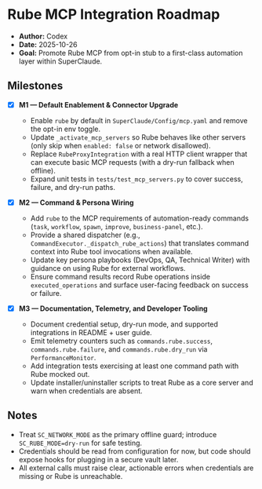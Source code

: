 # Rube MCP Integration Roadmap

- **Author:** Codex
- **Date:** 2025-10-26
- **Goal:** Promote Rube MCP from opt-in stub to a first-class automation layer within SuperClaude.

## Milestones

- [x] **M1 — Default Enablement & Connector Upgrade**
  - Enable `rube` by default in `SuperClaude/Config/mcp.yaml` and remove the opt-in env toggle.
  - Update `_activate_mcp_servers` so Rube behaves like other servers (only skip when `enabled: false` or network disallowed).
  - Replace `RubeProxyIntegration` with a real HTTP client wrapper that can execute basic MCP requests (with a dry-run fallback when offline).
  - Expand unit tests in `tests/test_mcp_servers.py` to cover success, failure, and dry-run paths.

- [x] **M2 — Command & Persona Wiring**
  - Add `rube` to the MCP requirements of automation-ready commands (`task`, `workflow`, `spawn`, `improve`, `business-panel`, etc.).
  - Provide a shared dispatcher (e.g., `CommandExecutor._dispatch_rube_actions`) that translates command context into Rube tool invocations when available.
  - Update key persona playbooks (DevOps, QA, Technical Writer) with guidance on using Rube for external workflows.
  - Ensure command results record Rube operations inside `executed_operations` and surface user-facing feedback on success or failure.

- [x] **M3 — Documentation, Telemetry, and Developer Tooling**
  - Document credential setup, dry-run mode, and supported integrations in README + user guide.
  - Emit telemetry counters such as `commands.rube.success`, `commands.rube.failure`, and `commands.rube.dry_run` via `PerformanceMonitor`.
  - Add integration tests exercising at least one command path with Rube mocked out.
  - Update installer/uninstaller scripts to treat Rube as a core server and warn when credentials are absent.

## Notes

- Treat `SC_NETWORK_MODE` as the primary offline guard; introduce `SC_RUBE_MODE=dry-run` for safe testing.
- Credentials should be read from configuration for now, but code should expose hooks for plugging in a secure vault later.
- All external calls must raise clear, actionable errors when credentials are missing or Rube is unreachable.
